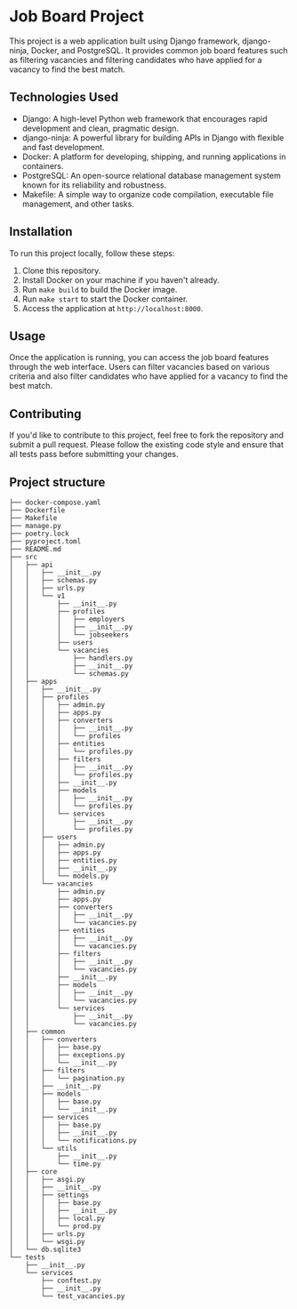 # Job Board Project

This project is a web application built using Django framework, django-ninja, Docker, and PostgreSQL. It provides common job board features such as filtering vacancies and filtering candidates who have applied for a vacancy to find the best match.

## Technologies Used

- Django: A high-level Python web framework that encourages rapid development and clean, pragmatic design.
- django-ninja: A powerful library for building APIs in Django with flexible and fast development.
- Docker: A platform for developing, shipping, and running applications in containers.
- PostgreSQL: An open-source relational database management system known for its reliability and robustness.
- Makefile: A simple way to organize code compilation, executable file management, and other tasks.

## Installation

To run this project locally, follow these steps:

1. Clone this repository.
2. Install Docker on your machine if you haven't already.
3. Run `make build` to build the Docker image.
4. Run `make start` to start the Docker container.
5. Access the application at `http://localhost:8000`.

## Usage

Once the application is running, you can access the job board features through the web interface. Users can filter vacancies based on various criteria and also filter candidates who have applied for a vacancy to find the best match.

## Contributing

If you'd like to contribute to this project, feel free to fork the repository and submit a pull request. Please follow the existing code style and ensure that all tests pass before submitting your changes.

## Project structure
```
├── docker-compose.yaml
├── Dockerfile
├── Makefile
├── manage.py
├── poetry.lock
├── pyproject.toml
├── README.md
├── src
│   ├── api
│   │   ├── __init__.py
│   │   ├── schemas.py
│   │   ├── urls.py
│   │   └── v1
│   │       ├── __init__.py
│   │       ├── profiles
│   │       │   ├── employers
│   │       │   ├── __init__.py
│   │       │   └── jobseekers
│   │       ├── users
│   │       └── vacancies
│   │           ├── handlers.py
│   │           ├── __init__.py
│   │           └── schemas.py
│   ├── apps
│   │   ├── __init__.py
│   │   ├── profiles
│   │   │   ├── admin.py
│   │   │   ├── apps.py
│   │   │   ├── converters
│   │   │   │   ├── __init__.py
│   │   │   │   └── profiles
│   │   │   ├── entities
│   │   │   │   └── profiles.py
│   │   │   ├── filters
│   │   │   │   ├── __init__.py
│   │   │   │   └── profiles.py
│   │   │   ├── __init__.py
│   │   │   ├── models
│   │   │   │   ├── __init__.py
│   │   │   │   └── profiles.py
│   │   │   └── services
│   │   │       ├── __init__.py
│   │   │       └── profiles.py
│   │   ├── users
│   │   │   ├── admin.py
│   │   │   ├── apps.py
│   │   │   ├── entities.py
│   │   │   ├── __init__.py
│   │   │   └── models.py
│   │   └── vacancies
│   │       ├── admin.py
│   │       ├── apps.py
│   │       ├── converters
│   │       │   ├── __init__.py
│   │       │   └── vacancies.py
│   │       ├── entities
│   │       │   ├── __init__.py
│   │       │   └── vacancies.py
│   │       ├── filters
│   │       │   ├── __init__.py
│   │       │   └── vacancies.py
│   │       ├── __init__.py
│   │       ├── models
│   │       │   ├── __init__.py
│   │       │   └── vacancies.py
│   │       └── services
│   │           ├── __init__.py
│   │           └── vacancies.py
│   ├── common
│   │   ├── converters
│   │   │   ├── base.py
│   │   │   ├── exceptions.py
│   │   │   └── __init__.py
│   │   ├── filters
│   │   │   └── pagination.py
│   │   ├── __init__.py
│   │   ├── models
│   │   │   ├── base.py
│   │   │   └── __init__.py
│   │   ├── services
│   │   │   ├── base.py
│   │   │   ├── __init__.py
│   │   │   └── notifications.py
│   │   └── utils
│   │       ├── __init__.py
│   │       └── time.py
│   ├── core
│   │   ├── asgi.py
│   │   ├── __init__.py
│   │   ├── settings
│   │   │   ├── base.py
│   │   │   ├── __init__.py
│   │   │   ├── local.py
│   │   │   └── prod.py
│   │   ├── urls.py
│   │   └── wsgi.py
│   └── db.sqlite3
└── tests
    ├── __init__.py
    └── services
        ├── conftest.py
        ├── __init__.py
        └── test_vacancies.py
```
